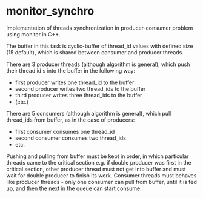 # monitor_synchro
Implementation of threads synchronization in producer-consumer problem using monitor in C++.

The buffer in this task is cyclic-buffer of thread_id values with defined size (15 default), which is shared between consumer and producer threads.

There are 3 producer threads (although algorithm is general), which push their thread id's into the buffer in the following way:
- first producer writes one thread_id to the buffer
- second producer writes two thread_ids to the buffer
- third producer writes three thread_ids to the buffer
- (etc.)

There are 5 consumers (although algorithm is general), which pull thread_ids from buffer, as in the case of producers:
- first consumer consumes one thread_id
- second consumer consumes two thread_ids
- etc.

Pushing and pulling from buffer must be kept in order, in which particular threads came to the critical section e.g. if 
double producer was first in the critical section, other producer thread must not get into buffer and must wait for double producer to finish its work.
Consumer threads must behaves like producer threads - only one consumer can pull from buffer, until it is fed up, and then the next in the queue can start consume.

